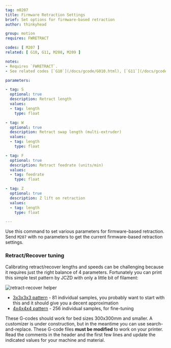 ```yaml
---
tag: m0207
title: Firmware Retraction Settings
brief: Set options for firmware-based retraction
author: thinkyhead

group: motion
requires: FWRETRACT

codes: [ M207 ]
related: [ G10, G11, M208, M209 ]

notes:
- Requires `FWRETRACT`.
- See related codes [`G10`](/docs/gcode/G010.html), [`G11`](/docs/gcode/G011.html), [`M208`](/docs/gcode/M208.html), and [`M209`](/docs/gcode/M209.html).

parameters:

- tag: S
  optional: true
  description: Retract length
  values:
  - tag: length
    type: float

- tag: W
  optional: true
  description: Retract swap length (multi-extruder)
  values:
  - tag: length
    type: float

- tag: F
  optional: true
  description: Retract feedrate (units/min)
  values:
  - tag: feedrate
    type: float

- tag: Z
  optional: true
  description: Z lift on retraction
  values:
  - tag: length
    type: float

---
```


Use this command to set various parameters for firmware-based retraction. Send `M207` with no parameters to get the current firmware-based retraction settings.

### Retract/Recover tuning

Calibrating retract/recover lengths and speeds can be challenging because it requires just the right balance of 4 parameters. Fortunately you can print this simple test pattern by JCZD with only a little bit of filament:

![retract-recover helper](//engrenage.ch/files/marlin_retract_recover_helper.png)

* [3x3x3x3 pattern](//engrenage.ch/files/retract_recover_3x3x3x3-jczd.gcode) - 81 individual samples, you probably want to start with this and it should give you a decent approximation
* [4x4x4x4 pattern](//engrenage.ch/files/retract_recover_3x3x3x3-jczd.gcode) - 256 individual samples, for fine-tuning

These G-codes should work for bed sizes 300x300mm and smaller. A customizer is under construction, but in the meantime you can use search-and-replace. These G-code files **must be modified** to work on your printer. Read the comments in the header and the first few lines and update the indicated values for your machine and material.
